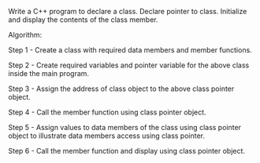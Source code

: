  Write a C++ program to declare a class. Declare pointer to class. Initialize and display the contents of the class member.
 
 Algorithm:
 
Step 1 - Create a class with required data members and member functions.

Step 2 - Create required variables and pointer variable for the above class inside the main program.

Step 3 - Assign the address of class object to the above class pointer object.

Step 4 - Call the member function using class pointer object.

Step 5 - Assign values to data members of the class using class pointer object to illustrate data members access using class pointer.

Step 6 - Call the member function and display using class pointer object.
